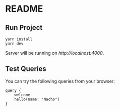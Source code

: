 # README

## Run Project

```
yarn install
yarn dev
```

Server will be running on _http://localhost:4000_.

## Test Queries

You can try the following queries from your browser:

```
query {
    welcome
    hello(name: "Nacho")
}
```
